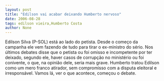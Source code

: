 ```yaml
---
layout: post
title: "Edilson vai acabar deixando Humberto nervoso"
date: 2006-08-28
tags: edilson vieira,Humberto Costa
author: None
---
```

Edilson Silva (P-SOL) está ao lado do petista. Desde o começo da campanha ele vem fazendo de tudo para tirar o ex-ministro do sério.
Nos últimos debates disse que o petista ou foi omisso e incompetente por ter deixado, segundo ele, haver casos de corrupção no ministério ou foi conivente, o que, na opinião dele, seria mais grave.
Humberto tratou Edilson como um mero franco atirador, sem compromisso com a disputa eleitoral e irresponsável.
Vamos lá, ver o que acontece,&nbsp;começou o debate. 